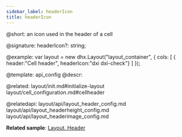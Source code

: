 ```yaml
---
sidebar_label: headerIcon
title: headerIcon
---          
```


@short: an icon used in the header of a cell

@signature: headerIcon?: string;

@example: 
var layout = new dhx.Layout("layout_container", {
    cols: [
      { header:"Cell header", headerIcon:"dxi dxi-check"}
    ]
});


@template:	api_config
@descr: 

@related: layout/init.md#initialize-layout
layout/cell_configuration.md#cellheader

@relatedapi: 
layout/api/layout_header_config.md
layout/api/layout_headerheight_config.md
layout/api/layout_headerimage_config.md

**Related sample**: [Layout. Header](https://snippet.dhtmlx.com/bxqnzesl)